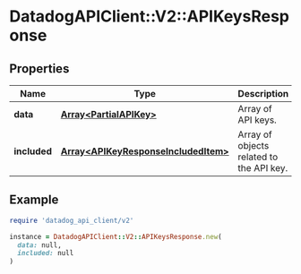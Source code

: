 # DatadogAPIClient::V2::APIKeysResponse

## Properties

| Name | Type | Description | Notes |
| ---- | ---- | ----------- | ----- |
| **data** | [**Array&lt;PartialAPIKey&gt;**](PartialAPIKey.md) | Array of API keys. | [optional] |
| **included** | [**Array&lt;APIKeyResponseIncludedItem&gt;**](APIKeyResponseIncludedItem.md) | Array of objects related to the API key. | [optional] |

## Example

```ruby
require 'datadog_api_client/v2'

instance = DatadogAPIClient::V2::APIKeysResponse.new(
  data: null,
  included: null
)
```

